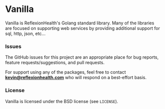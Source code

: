 Vanilla
=======
Vanilla is ReflexionHealth's Golang standard library.
Many of the libraries are focused on supporting web services by providing
additional support for sql, http, json, etc...

### Issues
The GitHub issues for this project are an appropriate place for bug reports,
feature requests/suggestions, and pull requests.

For support using any of the packages, feel free to contact
**kevin@reflexionhealth.com** who will respond on a best-effort basis.

### License
Vanilla is licensed under the BSD license (see `LICENSE`).
